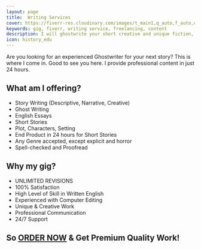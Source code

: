 ```yaml
---
layout: page
title:  Writing Services
cover: https://fiverr-res.cloudinary.com/images/t_main1,q_auto,f_auto,q_auto,f_auto/gigs/150941741/original/e686586c07fc15d96d57576dd1c54c223b52460f/ghostwrite-your-short-creative-fiction-or-nonfiction.png
keywords: gig, fiverr, writing service, freelancing, content
description: I will ghostwrite your short creative and unique fiction, nonfiction story.
icon: history_edu
---
```


Are you looking for an experienced Ghostwriter for your next story? This is where I come in. Good to see you here. I provide professional content in just 24 hours.

## What am I offering?

- Story Writing (Descriptive, Narrative, Creative)
- Ghost Writing
- English Essays
- Short Stories
- Plot, Characters, Setting
- End Product in 24 hours for Short Stories
- Any Genre accepted, except explicit and horror
- Spell-checked and Proofread

## Why my gig?

- UNLIMITED REVISIONS
- 100% Satisfaction
- High Level of Skill in Written English 
- Experienced with Computer Editing 
- Unique & Creative Work
- Professional Communication
- 24/7 Support

## So [ORDER NOW](https://www.fiverr.com/farooq_khichi/ghostwrite-your-short-creative-fiction-or-nonfiction) & Get Premium Quality Work!

